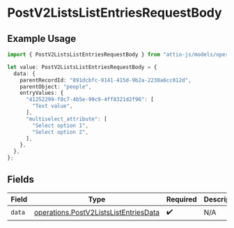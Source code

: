 # PostV2ListsListEntriesRequestBody

## Example Usage

```typescript
import { PostV2ListsListEntriesRequestBody } from "attio-js/models/operations";

let value: PostV2ListsListEntriesRequestBody = {
  data: {
    parentRecordId: "891dcbfc-9141-415d-9b2a-2238a6cc012d",
    parentObject: "people",
    entryValues: {
      "41252299-f8c7-4b5e-99c9-4ff8321d2f96": [
        "Text value",
      ],
      "multiselect_attribute": [
        "Select option 1",
        "Select option 2",
      ],
    },
  },
};
```

## Fields

| Field                                                                                          | Type                                                                                           | Required                                                                                       | Description                                                                                    |
| ---------------------------------------------------------------------------------------------- | ---------------------------------------------------------------------------------------------- | ---------------------------------------------------------------------------------------------- | ---------------------------------------------------------------------------------------------- |
| `data`                                                                                         | [operations.PostV2ListsListEntriesData](../../models/operations/postv2listslistentriesdata.md) | :heavy_check_mark:                                                                             | N/A                                                                                            |